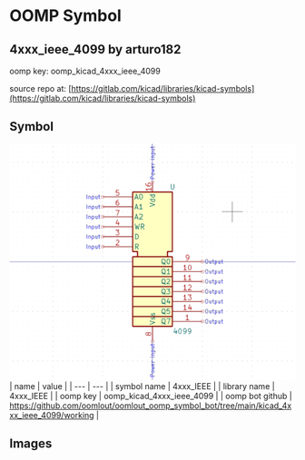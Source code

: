 # OOMP Symbol  
## 4xxx_ieee_4099  by arturo182  
  
oomp key: oomp_kicad_4xxx_ieee_4099  
  
source repo at: [https://gitlab.com/kicad/libraries/kicad-symbols](https://gitlab.com/kicad/libraries/kicad-symbols)  
## Symbol  
  
[![working.png](working_600.png)](working.png)  
| name | value | 
| --- | --- | 
| symbol name | 4xxx_IEEE | 
| library name | 4xxx_IEEE | 
| oomp key | oomp_kicad_4xxx_ieee_4099 | 
| oomp bot github | https://github.com/oomlout/oomlout_oomp_symbol_bot/tree/main/kicad_4xxx_ieee_4099/working | 
## Images  
